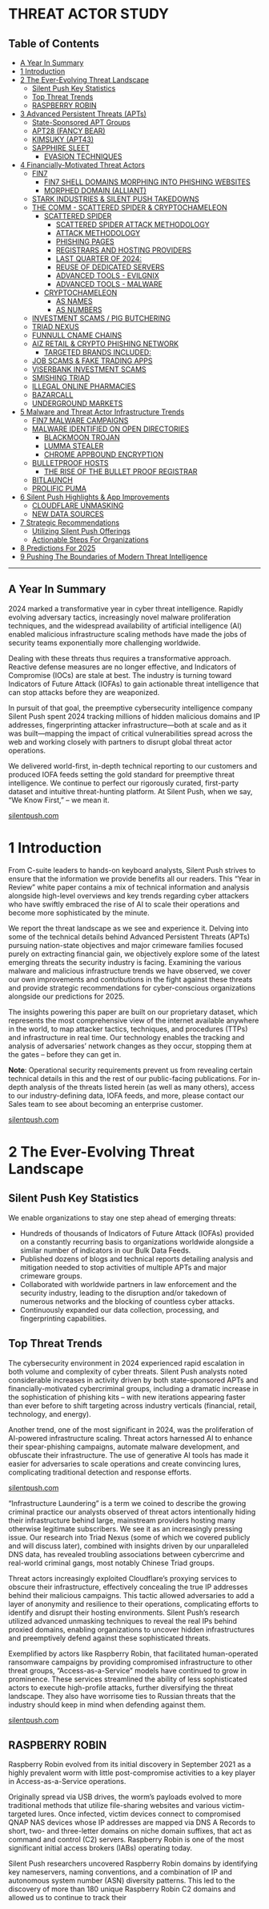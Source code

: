 # THREAT ACTOR STUDY

## Table of Contents
- [A Year In Summary](#a-year-in-summary)
- [1 Introduction](#1-introduction)
- [2 The Ever-Evolving Threat Landscape](#2-the-ever-evolving-threat-landscape)
  - [Silent Push Key Statistics](#silent-push-key-statistics)
  - [Top Threat Trends](#top-threat-trends)
  - [RASPBERRY ROBIN](#raspberry-robin)
- [3 Advanced Persistent Threats (APTs)](#3-advanced-persistent-threats-apts)
  - [State-Sponsored APT Groups](#state-sponsored-apt-groups)
  - [APT28 (FANCY BEAR)](#apt28-fancy-bear)
  - [KIMSUKY (APT43)](#kimsuky-apt43)
  - [SAPPHIRE SLEET](#sapphire-sleet)
    - [EVASION TECHNIQUES](#evasion-techniques)
- [4 Financially-Motivated Threat Actors](#4-financially-motivated-threat-actors)
  - [FIN7](#fin7)
    - [FIN7 SHELL DOMAINS MORPHING INTO PHISHING WEBSITES](#fin7-shell-domains-morphing-into-phishing-websites)
    - [MORPHED DOMAIN (ALLIANT)](#morphed-domain-alliant)
  - [STARK INDUSTRIES & SILENT PUSH TAKEDOWNS](#stark-industries--silent-push-takedowns)
  - [THE COMM - SCATTERED SPIDER & CRYPTOCHAMELEON](#the-comm---scattered-spider--cryptochameleon)
    - [SCATTERED SPIDER](#scattered-spider)
      - [SCATTERED SPIDER ATTACK METHODOLOGY](#scattered-spider-attack-methodology)
      - [ATTACK METHODOLOGY](#attack-methodology)
      - [PHISHING PAGES](#phishing-pages)
      - [REGISTRARS AND HOSTING PROVIDERS](#registrars-and-hosting-providers)
      - [LAST QUARTER OF 2024:](#last-quarter-of-2024)
      - [REUSE OF DEDICATED SERVERS](#reuse-of-dedicated-servers)
      - [ADVANCED TOOLS - EVILGNIX](#advanced-tools---evilgnix)
      - [ADVANCED TOOLS - MALWARE](#advanced-tools---malware)
    - [CRYPTOCHAMELEON](#cryptochameleon)
      - [AS NAMES](#as-names)
      - [AS NUMBERS](#as-numbers)
  - [INVESTMENT SCAMS / PIG BUTCHERING](#investment-scams--pig-butchering)
  - [TRIAD NEXUS](#triad-nexus)
  - [FUNNULL CNAME CHAINS](#funnull-cname-chains)
  - [AIZ RETAIL & CRYPTO PHISHING NETWORK](#aiz-retail--crypto-phishing-network)
    - [TARGETED BRANDS INCLUDED:](#targeted-brands-included)
  - [JOB SCAMS & FAKE TRADING APPS](#job-scams--fake-trading-apps)
  - [VISERBANK INVESTMENT SCAMS](#viserbank-investment-scams)
  - [SMISHING TRIAD](#smishing-triad)
  - [ILLEGAL ONLINE PHARMACIES](#illegal-online-pharmacies)
  - [BAZARCALL](#bazarcall)
  - [UNDERGROUND MARKETS](#underground-markets)
- [5 Malware and Threat Actor Infrastructure Trends](#5-malware-and-threat-actor-infrastructure-trends)
  - [FIN7 MALWARE CAMPAIGNS](#fin7-malware-campaigns)
  - [MALWARE IDENTIFIED ON OPEN DIRECTORIES](#malware-identified-on-open-directories)
    - [BLACKMOON TROJAN](#blackmoon-trojan)
    - [LUMMA STEALER](#lumma-stealer)
    - [CHROME APPBOUND ENCRYPTION](#chrome-appbound-encryption)
  - [BULLETPROOF HOSTS](#bulletproof-hosts)
    - [THE RISE OF THE BULLET PROOF REGISTRAR](#the-rise-of-the-bullet-proof-registrar)
  - [BITLAUNCH](#bitlaunch)
  - [PROLIFIC PUMA](#prolific-puma)
- [6 Silent Push Highlights & App Improvements](#6-silent-push-highlights--app-improvements)
  - [CLOUDFLARE UNMASKING](#cloudflare-unmasking)
  - [NEW DATA SOURCES](#new-data-sources)
- [7 Strategic Recommendations](#7-strategic-recommendations)
  - [Utilizing Silent Push Offerings](#utilizing-silent-push-offerings)
  - [Actionable Steps For Organizations](#actionable-steps-for-organizations)
- [8 Predictions For 2025](#8-predictions-for-2025)
- [9 Pushing The Boundaries of Modern Threat Intelligence](#9-pushing-the-boundaries-of-modern-threat-intelligence)

---

## A Year In Summary

2024 marked a transformative year in cyber threat intelligence. Rapidly evolving adversary tactics, increasingly novel malware proliferation techniques, and the widespread availability of artificial intelligence (AI) enabled malicious infrastructure scaling methods have made the jobs of security teams exponentially more challenging worldwide.

Dealing with these threats thus requires a transformative approach. Reactive defense measures are no longer effective, and Indicators of Compromise (IOCs) are stale at best. The industry is turning toward Indicators of Future Attack (IOFAs) to gain actionable threat intelligence that can stop attacks before they are weaponized.

In pursuit of that goal, the preemptive cybersecurity intelligence company Silent Push spent 2024 tracking millions of hidden malicious domains and IP addresses, fingerprinting attacker infrastructure—both at scale and as it was built—mapping the impact of critical vulnerabilities spread across the web and working closely with partners to disrupt global threat actor operations.

We delivered world-first, in-depth technical reporting to our customers and produced IOFA feeds setting the gold standard for preemptive threat intelligence. We continue to perfect our rigorously curated, first-party dataset and intuitive threat-hunting platform. At Silent Push, when we say, “We Know First,” – we mean it.

[silentpush.com](https://silentpush.com)

# 1 Introduction

From C-suite leaders to hands-on keyboard analysts, Silent Push strives to ensure that the information we provide benefits all our readers. This “Year in Review” white paper contains a mix of technical information and analysis alongside high-level overviews and key trends regarding cyber attackers who have swiftly embraced the rise of AI to scale their operations and become more sophisticated by the minute.

We report the threat landscape as we see and experience it. Delving into some of the technical details behind Advanced Persistent Threats (APTs) pursuing nation-state objectives and major crimeware families focused purely on extracting financial gain, we objectively explore some of the latest emerging threats the security industry is facing. Examining the various malware and malicious infrastructure trends we have observed, we cover our own improvements and contributions in the fight against these threats and provide strategic recommendations for cyber-conscious organizations alongside our predictions for 2025.

The insights powering this paper are built on our proprietary dataset, which represents the most comprehensive view of the internet available anywhere in the world, to map attacker tactics, techniques, and procedures (TTPs) and infrastructure in real time. Our technology enables the tracking and analysis of adversaries’ network changes as they occur, stopping them at the gates – before they can get in.

**Note**: Operational security requirements prevent us from revealing certain technical details in this and the rest of our public-facing publications. For in-depth analysis of the threats listed herein (as well as many others), access to our industry-defining data, IOFA feeds, and more, please contact our Sales team to see about becoming an enterprise customer.

[silentpush.com](https://silentpush.com)

# 2 The Ever-Evolving Threat Landscape

## Silent Push Key Statistics

We enable organizations to stay one step ahead of emerging threats:

- Hundreds of thousands of Indicators of Future Attack (IOFAs) provided on a constantly recurring basis to organizations worldwide alongside a similar number of indicators in our Bulk Data Feeds.
- Published dozens of blogs and technical reports detailing analysis and mitigation needed to stop activities of multiple APTs and major crimeware groups.
- Collaborated with worldwide partners in law enforcement and the security industry, leading to the disruption and/or takedown of numerous networks and the blocking of countless cyber attacks.
- Continuously expanded our data collection, processing, and fingerprinting capabilities.

## Top Threat Trends

The cybersecurity environment in 2024 experienced rapid escalation in both volume and complexity of cyber threats. Silent Push analysts noted considerable increases in activity driven by both state-sponsored APTs and financially-motivated cybercriminal groups, including a dramatic increase in the sophistication of phishing kits – with new iterations appearing faster than ever before to shift targeting across industry verticals (financial, retail, technology, and energy).

Another trend, one of the most significant in 2024, was the proliferation of AI-powered infrastructure scaling. Threat actors harnessed AI to enhance their spear-phishing campaigns, automate malware development, and obfuscate their infrastructure. The use of generative AI tools has made it easier for adversaries to scale operations and create convincing lures, complicating traditional detection and response efforts.

[silentpush.com](https://silentpush.com)

“Infrastructure Laundering” is a term we coined to describe the growing criminal practice our analysts observed of threat actors intentionally hiding their infrastructure behind large, mainstream providers hosting many otherwise legitimate subscribers. We see it as an increasingly pressing issue. Our research into Triad Nexus (some of which we covered publicly and will discuss later), combined with insights driven by our unparalleled DNS data, has revealed troubling associations between cybercrime and real-world criminal gangs, most notably Chinese Triad groups.

Threat actors increasingly exploited Cloudflare’s proxying services to obscure their infrastructure, effectively concealing the true IP addresses behind their malicious campaigns. This tactic allowed adversaries to add a layer of anonymity and resilience to their operations, complicating efforts to identify and disrupt their hosting environments. Silent Push’s research utilized advanced unmasking techniques to reveal the real IPs behind proxied domains, enabling organizations to uncover hidden infrastructures and preemptively defend against these sophisticated threats.

Exemplified by actors like Raspberry Robin, that facilitated human-operated ransomware campaigns by providing compromised infrastructure to other threat groups, “Access-as-a-Service” models have continued to grow in prominence. These services streamlined the ability of less sophisticated actors to execute high-profile attacks, further diversifying the threat landscape. They also have worrisome ties to Russian threats that the industry should keep in mind when defending against them.

[silentpush.com](https://silentpush.com)

## RASPBERRY ROBIN

Raspberry Robin evolved from its initial discovery in September 2021 as a highly prevalent worm with little post-compromise activities to a key player in Access-as-a-Service operations.

Originally spread via USB drives, the worm’s payloads evolved to more traditional methods that utilize file-sharing websites and various victim-targeted lures. Once infected, victim devices connect to compromised QNAP NAS devices whose IP addresses are mapped via DNS A Records to short, two- and three-letter domains on niche domain suffixes, that act as command and control (C2) servers. Raspberry Robin is one of the most significant initial access brokers (IABs) operating today.

Silent Push researchers uncovered Raspberry Robin domains by identifying key nameservers, naming conventions, and a combination of IP and autonomous system number (ASN) diversity patterns. This led to the discovery of more than 180 unique Raspberry Robin C2 domains and allowed us to continue to track their